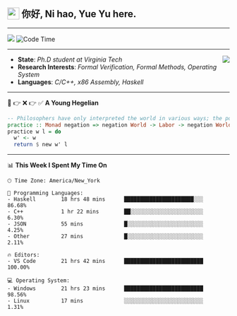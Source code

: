 <h2> <img style="vertical-align: text-bottom;" src=https://slackmojis.com/emojis/13253-yay-frog/download/ width=27> 你好, Ni hao, Yue Yu here. </h2>

---

![](https://shields.io/badge/dynamic/json?color=blue&amp;label=Visitors&amp;query=value&amp;url=https://api.countapi.xyz/hit/fishjump.fishjump) ![Code Time](https://img.shields.io/badge/Code%20Time-242%20hrs%208%20mins-blue)

---

<img align='right' src=https://slackmojis.com/emojis/5264-coding/download> </td>

- **State**: *Ph.D student at Virginia Tech*
- **Research Interests**: *Formal Verification, Formal Methods, Operating System*
- **Languages**: *C/C++, x86 Assembly, Haskell*

---

🚫 👉 ❌ 👉 ✅ **A Young Hegelian**

``` haskell
-- Philosophers have only interpreted the world in various ways; the point is to change it.
practice :: Monad negation => negation World -> Labor -> negation World
practice w l = do
  w' <- w
  return $ new w' l
```

---


📊 **This Week I Spent My Time On** 

```text
🕑︎ Time Zone: America/New_York

💬 Programming Languages:
- Haskell        18 hrs 48 mins      ██████████████████████░░░     86.68%
- C++            1 hr 22 mins        ██░░░░░░░░░░░░░░░░░░░░░░░     6.30%
- JSON           55 mins             █░░░░░░░░░░░░░░░░░░░░░░░░     4.25%
- Other          27 mins             █░░░░░░░░░░░░░░░░░░░░░░░░     2.11%

🔥 Editors:
- VS Code        21 hrs 42 mins      █████████████████████████     100.00%

💻 Operating System:
- Windows        21 hrs 23 mins      █████████████████████████     98.56%
- Linux          17 mins             ░░░░░░░░░░░░░░░░░░░░░░░░░     1.31%
```

